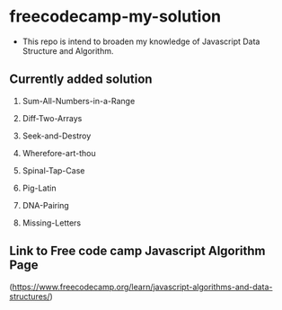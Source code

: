 # freecodecamp-my-solution
* This repo is intend to broaden my knowledge of Javascript Data Structure and Algorithm.


## Currently added solution
1. Sum-All-Numbers-in-a-Range
2. Diff-Two-Arrays
3. Seek-and-Destroy
4. Wherefore-art-thou
5. Spinal-Tap-Case
6. Pig-Latin

8. DNA-Pairing
9. Missing-Letters




## Link to Free code camp Javascript Algorithm Page
(https://www.freecodecamp.org/learn/javascript-algorithms-and-data-structures/)